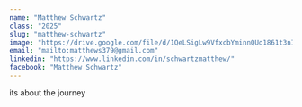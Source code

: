 ```yaml
---
name: "Matthew Schwartz"
class: "2025"
slug: "matthew-schwartz"
image: "https://drive.google.com/file/d/1QeLSigLw9VfxcbYminnQUo1861t3nIcc/view?usp=sharing"
email: "mailto:matthews379@gmail.com"
linkedin: "https://www.linkedin.com/in/schwartzmatthew/"
facebook: "Matthew Schwartz"
---
```

its about the journey